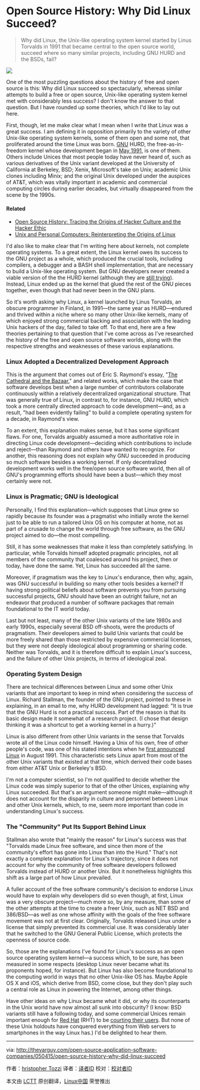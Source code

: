 Open Source History: Why Did Linux Succeed?
================================================================================
> Why did Linux, the Unix-like operating system kernel started by Linus Torvalds in 1991 that became central to the open source world, succeed where so many similar projects, including GNU HURD and the BSDs, fail?

![](http://thevarguy.com/site-files/thevarguy.com/files/imagecache/medium_img/uploads/2015/05/linux.jpg)

One of the most puzzling questions about the history of free and open source is this: Why did Linux succeed so spectacularly, whereas similar attempts to build a free or open source, Unix-like operating system kernel met with considerably less success? I don't know the answer to that question. But I have rounded up some theories, which I'd like to lay out here.

First, though, let me make clear what I mean when I write that Linux was a great success. I am defining it in opposition primarily to the variety of other Unix-like operating system kernels, some of them open and some not, that proliferated around the time Linux was born. [GNU][1] HURD, the free-as-in-freedom kernel whose development began in [May 1991][2], is one of them. Others include Unices that most people today have never heard of, such as various derivatives of the Unix variant developed at the University of California at Berkeley, BSD; Xenix, Microsoft's take on Unix; academic Unix clones including Minix; and the original Unix developed under the auspices of AT&T, which was vitally important in academic and commercial computing circles during earlier decades, but virtually disappeared from the scene by the 1990s.

#### Related ####

- [Open Source History: Tracing the Origins of Hacker Culture and the Hacker Ethic][3]
- [Unix and Personal Computers: Reinterpreting the Origins of Linux][4]

I'd also like to make clear that I'm writing here about kernels, not complete operating systems. To a great extent, the Linux kernel owes its success to the GNU project as a whole, which produced the crucial tools, including compilers, a debugger and a BASH shell implementation, that are necessary to build a Unix-like operating system. But GNU developers never created a viable version of the the HURD kernel (although they are [still trying][5]). Instead, Linux ended up as the kernel that glued the rest of the GNU pieces together, even though that had never been in the GNU plans.

So it's worth asking why Linux, a kernel launched by Linus Torvalds, an obscure programmer in Finland, in 1991—the same year as HURD—endured and thrived within a niche where so many other Unix-like kernels, many of which enjoyed strong commercial backing and association with the leading Unix hackers of the day, failed to take off. To that end, here are a few theories pertaining to that question that I've come across as I've researched the history of the free and open source software worlds, along with the respective strengths and weaknesses of these various explanations.

### Linux Adopted a Decentralized Development Approach ###

This is the argument that comes out of Eric S. Raymond's essay, "[The Cathedral and the Bazaar][6]," and related works, which make the case that software develops best when a large number of contributors collaborate continuously within a relatively decentralized organizational structure. That was generally true of Linux, in contrast to, for instance, GNU HURD, which took a more centrally directed approach to code development—and, as a result, "had been evidently failing" to build a complete operating system for a decade, in Raymond's view.

To an extent, this explanation makes sense, but it has some significant flaws. For one, Torvalds arguably assumed a more authoritative role in directing Linux code development—deciding which contributions to include and reject—than Raymond and others have wanted to recognize. For another, this reasoning does not explain why GNU succeeded in producing so much software besides a working kernel. If only decentralized development works well in the free/open source software world, then all of GNU's programming efforts should have been a bust—which they most certainly were not.

### Linux is Pragmatic; GNU is Ideological ###

Personally, I find this explanation—which supposes that Linux grew so rapidly because its founder was a pragmatist who initially wrote the kernel just to be able to run a tailored Unix OS on his computer at home, not as part of a crusade to change the world through free software, as the GNU project aimed to do—the most compelling.

Still, it has some weaknesses that make it less than completely satisfying. In particular, while Torvalds himself adopted pragmatic principles, not all members of the community that coalesced around his project, then or today, have done the same. Yet, Linux has succeeded all the same.

Moreover, if pragmatism was the key to Linux's endurance, then why, again, was GNU successful in building so many other tools besides a kernel? If having strong political beliefs about software prevents you from pursuing successful projects, GNU should have been an outright failure, not an endeavor that produced a number of software packages that remain foundational to the IT world today.

Last but not least, many of the other Unix variants of the late 1980s and early 1990s, especially several BSD off-shoots, were the products of pragmatism. Their developers aimed to build Unix variants that could be more freely shared than those restricted by expensive commercial licenses, but they were not deeply ideological about programming or sharing code. Neither was Torvalds, and it is therefore difficult to explain Linux's success, and the failure of other Unix projects, in terms of ideological zeal.

### Operating System Design ###

There are technical differences between Linux and some other Unix variants that are important to keep in mind when considering the success of Linux. Richard Stallman, the founder of the GNU project, pointed to these in explaining, in an email to me, why HURD development had lagged: "It is true that the GNU Hurd is not a practical success. Part of the reason is that its basic design made it somewhat of a research project. (I chose that design thinking it was a shortcut to get a working kernel in a hurry.)"

Linux is also different from other Unix variants in the sense that Torvalds wrote all of the Linux code himself. Having a Unix of his own, free of other people's code, was one of his stated intentions when he [first announced Linux][7] in August 1991. This characteristic sets Linux apart from most of the other Unix variants that existed at that time, which derived their code bases from either AT&T Unix or Berkeley's BSD.

I'm not a computer scientist, so I'm not qualified to decide whether the Linux code was simply superior to that of the other Unices, explaining why Linux succeeded. But that's an argument someone might make—although it does not account for the disparity in culture and personnel between Linux and other Unix kernels, which, to me, seem more important than code in understanding Linux's success.

### The "Community" Put Its Support Behind Linux ###

Stallman also wrote that "mainly the reason" for Linux's success was that "Torvalds made Linux free software, and since then more of the community's effort has gone into Linux than into the Hurd." That's not exactly a complete explanation for Linux's trajectory, since it does not account for why the community of free software developers followed Torvalds instead of HURD or another Unix. But it nonetheless highlights this shift as a large part of how Linux prevailed.

A fuller account of the free software community's decision to endorse Linux would have to explain why developers did so even though, at first, Linux was a very obscure project—much more so, by any measure, than some of the other attempts at the time to create a freer Unix, such as NET BSD and 386/BSD—as well as one whose affinity with the goals of the free software movement was not at first clear. Originally, Torvalds released Linux under a license that simply prevented its commercial use. It was considerably later that he switched to the GNU General Public License, which protects the openness of source code.

So, those are the explanations I've found for Linux's success as an open source operating system kernel—a success which, to be sure, has been measured in some respects (desktop Linux never became what its proponents hoped, for instance). But Linux has also become foundational to the computing world in ways that no other Unix-like OS has. Maybe Apple OS X and iOS, which derive from BSD, come close, but they don't play such a central role as Linux in powering the Internet, among other things.

Have other ideas on why Linux became what it did, or why its counterparts in the Unix world have now almost all sunk into obscurity? (I know: BSD variants still have a following today, and some commercial Unices remain important enough for [Red Hat][8] (RHT) to be [courting their users][9]. But none of these Unix holdouts have conquered everything from Web servers to smartphones in the way Linux has.) I'd be delighted to hear them.

--------------------------------------------------------------------------------

via: http://thevarguy.com/open-source-application-software-companies/050415/open-source-history-why-did-linux-succeed

作者：[hristopher Tozzi][a]
译者：[译者ID](https://github.com/译者ID)
校对：[校对者ID](https://github.com/校对者ID)

本文由 [LCTT](https://github.com/LCTT/TranslateProject) 原创翻译，[Linux中国](https://linux.cn/) 荣誉推出

[a]:http://thevarguy.com/author/christopher-tozzi
[1]:http://gnu.org/
[2]:http://www.gnu.org/software/hurd/history/hurd-announce
[3]:http://thevarguy.com/open-source-application-software-companies/042915/open-source-history-tracing-origins-hacker-culture-and-ha
[4]:http://thevarguy.com/open-source-application-software-companies/042715/unix-and-personal-computers-reinterpreting-origins-linux
[5]:http://thevarguy.com/open-source-application-software-companies/042015/30-years-hurd-lives-gnu-updates-open-source-
[6]:http://www.catb.org/esr/writings/cathedral-bazaar/cathedral-bazaar/
[7]:https://groups.google.com/forum/#!topic/comp.os.minix/dlNtH7RRrGA[1-25]
[8]:http://www.redhat.com/
[9]:http://thevarguy.com/open-source-application-software-companies/032614/red-hat-grants-certification-award-unix-linux-migration-a